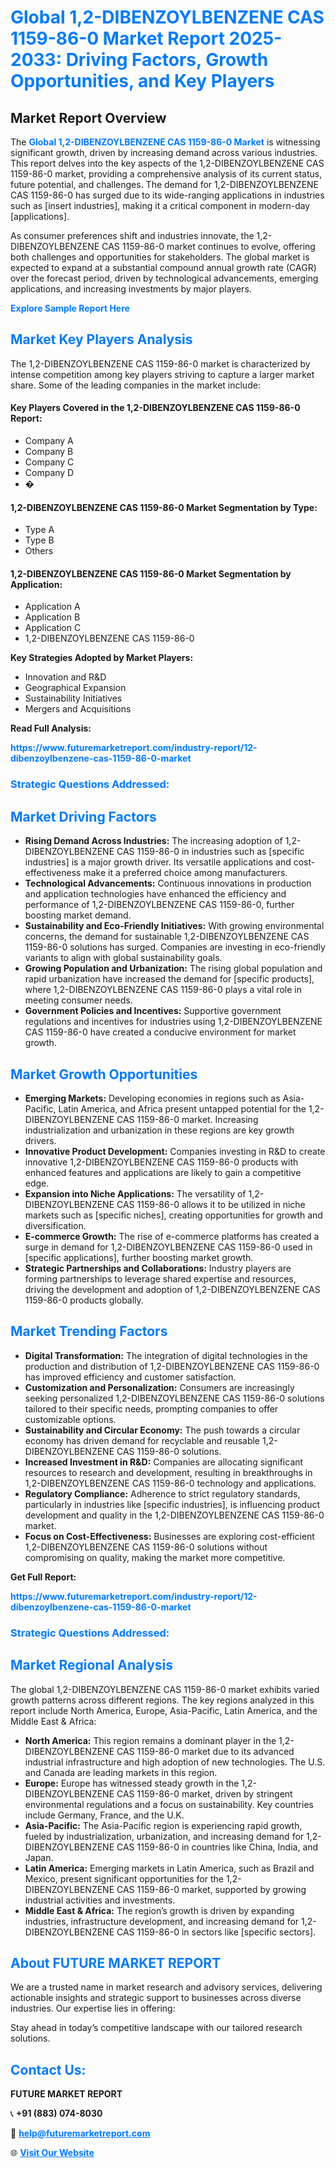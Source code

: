 <h1 style="color: #007BFF;">Global 1,2-DIBENZOYLBENZENE CAS 1159-86-0 Market Report 2025-2033: Driving Factors, Growth Opportunities, and Key Players</h1>

<section id="overview">
<h2>Market Report Overview</h2>
<p>The <a href="https://www.futuremarketreport.com/industry-report/12-dibenzoylbenzene-cas-1159-86-0-market" style="color: #007BFF; text-decoration: none;"><strong>Global 1,2-DIBENZOYLBENZENE CAS 1159-86-0 Market</strong></a> is witnessing significant growth, driven by increasing demand across various industries. This report delves into the key aspects of the 1,2-DIBENZOYLBENZENE CAS 1159-86-0 market, providing a comprehensive analysis of its current status, future potential, and challenges. The demand for 1,2-DIBENZOYLBENZENE CAS 1159-86-0 has surged due to its wide-ranging applications in industries such as [insert industries], making it a critical component in modern-day [applications].</p>
<p>As consumer preferences shift and industries innovate, the 1,2-DIBENZOYLBENZENE CAS 1159-86-0 market continues to evolve, offering both challenges and opportunities for stakeholders. The global market is expected to expand at a substantial compound annual growth rate (CAGR) over the forecast period, driven by technological advancements, emerging applications, and increasing investments by major players.</p>
</section>

<section id="overview">
<p><a href="https://www.futuremarketreport.com/request-sample/reportId=116449" style="color: #007BFF; text-decoration: none;"><strong>Explore Sample Report Here</strong></a></p>
</section>

<section id="key-players">
<h2 style="color: #007BFF;">Market Key Players Analysis</h2>
<p>The 1,2-DIBENZOYLBENZENE CAS 1159-86-0 market is characterized by intense competition among key players striving to capture a larger market share. Some of the leading companies in the market include:</p>
<h4>Key Players Covered in the 1,2-DIBENZOYLBENZENE CAS 1159-86-0 Report:</h4>
<ul><li>Company A</li><li>Company B</li><li>Company C</li><li>Company D</li><li>�</li></ul>
<h4>1,2-DIBENZOYLBENZENE CAS 1159-86-0 Market Segmentation by Type:</h4>
<ul><li>Type A</li><li>Type B</li><li>Others</li></ul>

<h4>1,2-DIBENZOYLBENZENE CAS 1159-86-0 Market Segmentation by Application:</h4>
<ul><li>Application A</li><li>Application B</li><li>Application C</li><li>1,2-DIBENZOYLBENZENE CAS 1159-86-0</li></ul>
<p><strong>Key Strategies Adopted by Market Players:</strong></p>
<ul>
<li>Innovation and R&D</li>
<li>Geographical Expansion</li>
<li>Sustainability Initiatives</li>
<li>Mergers and Acquisitions</li>
</ul>
</section>

<section>
<p><strong>Read Full Analysis: </strong></p><a href="https://www.futuremarketreport.com/industry-report/12-dibenzoylbenzene-cas-1159-86-0-market" style="color: #007BFF; text-decoration: none;"><strong>https://www.futuremarketreport.com/industry-report/12-dibenzoylbenzene-cas-1159-86-0-market</strong></a>
<h3 style="color: #007BFF;">Strategic Questions Addressed:</h3>
</section>

<section id="driving-factors">
<h2 style="color: #007BFF;">Market Driving Factors</h2>
<ul>
<li><strong>Rising Demand Across Industries:</strong> The increasing adoption of 1,2-DIBENZOYLBENZENE CAS 1159-86-0 in industries such as [specific industries] is a major growth driver. Its versatile applications and cost-effectiveness make it a preferred choice among manufacturers.</li>
<li><strong>Technological Advancements:</strong> Continuous innovations in production and application technologies have enhanced the efficiency and performance of 1,2-DIBENZOYLBENZENE CAS 1159-86-0, further boosting market demand.</li>
<li><strong>Sustainability and Eco-Friendly Initiatives:</strong> With growing environmental concerns, the demand for sustainable 1,2-DIBENZOYLBENZENE CAS 1159-86-0 solutions has surged. Companies are investing in eco-friendly variants to align with global sustainability goals.</li>
<li><strong>Growing Population and Urbanization:</strong> The rising global population and rapid urbanization have increased the demand for [specific products], where 1,2-DIBENZOYLBENZENE CAS 1159-86-0 plays a vital role in meeting consumer needs.</li>
<li><strong>Government Policies and Incentives:</strong> Supportive government regulations and incentives for industries using 1,2-DIBENZOYLBENZENE CAS 1159-86-0 have created a conducive environment for market growth.</li>
</ul>
</section>

<section id="growth-opportunities">
<h2 style="color: #007BFF;">Market Growth Opportunities</h2>
<ul>
<li><strong>Emerging Markets:</strong> Developing economies in regions such as Asia-Pacific, Latin America, and Africa present untapped potential for the 1,2-DIBENZOYLBENZENE CAS 1159-86-0 market. Increasing industrialization and urbanization in these regions are key growth drivers.</li>
<li><strong>Innovative Product Development:</strong> Companies investing in R&D to create innovative 1,2-DIBENZOYLBENZENE CAS 1159-86-0 products with enhanced features and applications are likely to gain a competitive edge.</li>
<li><strong>Expansion into Niche Applications:</strong> The versatility of 1,2-DIBENZOYLBENZENE CAS 1159-86-0 allows it to be utilized in niche markets such as [specific niches], creating opportunities for growth and diversification.</li>
<li><strong>E-commerce Growth:</strong> The rise of e-commerce platforms has created a surge in demand for 1,2-DIBENZOYLBENZENE CAS 1159-86-0 used in [specific applications], further boosting market growth.</li>
<li><strong>Strategic Partnerships and Collaborations:</strong> Industry players are forming partnerships to leverage shared expertise and resources, driving the development and adoption of 1,2-DIBENZOYLBENZENE CAS 1159-86-0 products globally.</li>
</ul>
</section>

<section id="trending-factors">
<h2 style="color: #007BFF;">Market Trending Factors</h2>
<ul>
<li><strong>Digital Transformation:</strong> The integration of digital technologies in the production and distribution of 1,2-DIBENZOYLBENZENE CAS 1159-86-0 has improved efficiency and customer satisfaction.</li>
<li><strong>Customization and Personalization:</strong> Consumers are increasingly seeking personalized 1,2-DIBENZOYLBENZENE CAS 1159-86-0 solutions tailored to their specific needs, prompting companies to offer customizable options.</li>
<li><strong>Sustainability and Circular Economy:</strong> The push towards a circular economy has driven demand for recyclable and reusable 1,2-DIBENZOYLBENZENE CAS 1159-86-0 solutions.</li>
<li><strong>Increased Investment in R&D:</strong> Companies are allocating significant resources to research and development, resulting in breakthroughs in 1,2-DIBENZOYLBENZENE CAS 1159-86-0 technology and applications.</li>
<li><strong>Regulatory Compliance:</strong> Adherence to strict regulatory standards, particularly in industries like [specific industries], is influencing product development and quality in the 1,2-DIBENZOYLBENZENE CAS 1159-86-0 market.</li>
<li><strong>Focus on Cost-Effectiveness:</strong> Businesses are exploring cost-efficient 1,2-DIBENZOYLBENZENE CAS 1159-86-0 solutions without compromising on quality, making the market more competitive.</li>
</ul>
</section>

<section>
<p><strong>Get Full Report: </strong></p><a href="https://www.futuremarketreport.com/industry-report/12-dibenzoylbenzene-cas-1159-86-0-market" style="color: #007BFF; text-decoration: none;"><strong>https://www.futuremarketreport.com/industry-report/12-dibenzoylbenzene-cas-1159-86-0-market</strong></a>
<h3 style="color: #007BFF;">Strategic Questions Addressed:</h3>
</section>


<section id="regional-analysis">
<h2 style="color: #007BFF;">Market Regional Analysis</h2>
<p>The global 1,2-DIBENZOYLBENZENE CAS 1159-86-0 market exhibits varied growth patterns across different regions. The key regions analyzed in this report include North America, Europe, Asia-Pacific, Latin America, and the Middle East & Africa:</p>
<ul>
<li><strong>North America:</strong> This region remains a dominant player in the 1,2-DIBENZOYLBENZENE CAS 1159-86-0 market due to its advanced industrial infrastructure and high adoption of new technologies. The U.S. and Canada are leading markets in this region.</li>
<li><strong>Europe:</strong> Europe has witnessed steady growth in the 1,2-DIBENZOYLBENZENE CAS 1159-86-0 market, driven by stringent environmental regulations and a focus on sustainability. Key countries include Germany, France, and the U.K.</li>
<li><strong>Asia-Pacific:</strong> The Asia-Pacific region is experiencing rapid growth, fueled by industrialization, urbanization, and increasing demand for 1,2-DIBENZOYLBENZENE CAS 1159-86-0 in countries like China, India, and Japan.</li>
<li><strong>Latin America:</strong> Emerging markets in Latin America, such as Brazil and Mexico, present significant opportunities for the 1,2-DIBENZOYLBENZENE CAS 1159-86-0 market, supported by growing industrial activities and investments.</li>
<li><strong>Middle East & Africa:</strong> The region’s growth is driven by expanding industries, infrastructure development, and increasing demand for 1,2-DIBENZOYLBENZENE CAS 1159-86-0 in sectors like [specific sectors].</li>
</ul>
</section>

<footer>
<h2 style="color: #007BFF;">About FUTURE MARKET REPORT</h2>
<p>We are a trusted name in market research and advisory services, delivering actionable insights and strategic support to businesses across diverse industries. Our expertise lies in offering:</p>

<p>Stay ahead in today’s competitive landscape with our tailored research solutions.</p>

<h2 style="color: #007BFF;">Contact Us:</h2>
<p><strong>FUTURE MARKET REPORT</strong></p>
<p>📞 <strong>+91 (883) 074-8030</strong></p>
<p>📧 <strong><a href="mailto:help@futuremarketreport.com" style="color: #007BFF;">help@futuremarketreport.com</a></strong></p>
<p>🌐 <strong><a href="https://www.futuremarketreport.com/" style="color: #007BFF;">Visit Our Website</a></strong></p>
</footer>